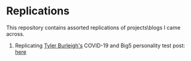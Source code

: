 # Replications

This repository contains assorted replications of projects\blogs I came across.

1. Replicating [Tyler Burleigh's](https://tylerburleigh.com/blog/covid-19-and-the-big-5-personality-test/) COVID-19 and Big5 personality test post: [here](https://github.com/AmitLevinson/replications/tree/master/big5-replication)
